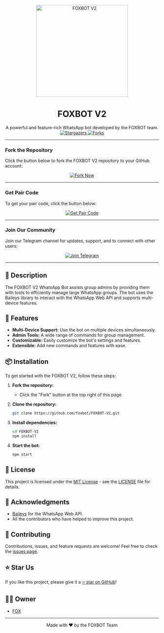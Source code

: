 <div align="center">
  <a href="https://youtube.com/@foxbot-i9u">
    <img src="https://github.com/foxbot/FOXBOT-V2/blob/main/assets/bot_image.jpg" alt="FOXBOT V2" height="300">
  </a>
  <h1 align="center">FOXBOT V2</h1>
  <p align="center">
    A powerful and feature-rich WhatsApp bot developed by the FOXBOT team.
    <br>
    <a href="https://github.com/foxbot/FOXBOT-V2/stargazers">
      <img alt="Stargazers" src="https://img.shields.io/github/stars/foxbot/FOXBOT-V2?style=social">
    </a>
    <a href="https://github.com/foxbot/FOXBOT-V2/network/members">
      <img alt="Forks" src="https://img.shields.io/github/forks/foxbot/FOXBOT-V2?style=social">
    </a>
  </p>
</div>

---

### Fork the Repository

Click the button below to fork the FOXBOT V2 repository to your GitHub account:

<div align="center">
  <a href="https://github.com/foxbot/FOXBOT-V2/fork">
    <img src="https://img.shields.io/badge/Fork%20Now-2ea44f?style=for-the-badge&logo=github" alt="Fork Now">
  </a>
</div>

---

### Get Pair Code

To get your pair code, click the button below:

<div align="center">
  <a href="https://foxbot-pair-code.onrender.com" target="_blank">
    <img src="https://img.shields.io/badge/Get%20Pair%20Code-0078D4?style=for-the-badge&logo=microsoft-azure" alt="Get Pair Code">
  </a>
</div>

---

### Join Our Community

Join our Telegram channel for updates, support, and to connect with other users:

<div align="center">
  <a href="https://t.me/foxbot">
    <img src="https://img.shields.io/badge/Join%20Telegram-2CA5E0?style=for-the-badge&logo=telegram" alt="Join Telegram">
  </a>
</div>

---

## 📝 Description

The FOXBOT V2 WhatsApp Bot assists group admins by providing them with tools to efficiently manage large WhatsApp groups. The bot uses the Baileys library to interact with the WhatsApp Web API and supports multi-device features.

## 🚀 Features

- **Multi-Device Support:** Use the bot on multiple devices simultaneously.
- **Admin Tools:** A wide range of commands for group management.
- **Customizable:** Easily customize the bot's settings and features.
- **Extensible:** Add new commands and features with ease.

## 📦 Installation

To get started with the FOXBOT V2, follow these steps:

1.  **Fork the repository:**
    - Click the "Fork" button at the top right of this page.

2.  **Clone the repository:**
    ```bash
    git clone https://github.com/foxbot/FOXBOT-V2.git
    ```

3.  **Install dependencies:**
    ```bash
    cd FOXBOT-V2
    npm install
    ```

4.  **Start the bot:**
    ```bash
    npm start
    ```

## 📜 License

This project is licensed under the [MIT License](https://opensource.org/licenses/MIT) - see the [LICENSE](https://github.com/foxbot/FOXBOT-V2/blob/main/LICENSE) file for details.

## 🙏 Acknowledgments

- [Baileys](https://github.com/WhiskeySockets/Baileys) for the WhatsApp Web API.
- All the contributors who have helped to improve this project.

## 🤝 Contributing

Contributions, issues, and feature requests are welcome! Feel free to check the [issues page](https://github.com/foxbot/FOXBOT-V2/issues).

## ⭐️ Star Us

If you like this project, please give it a [⭐️ star on GitHub](https://github.com/foxbot/FOXBOT-V2)!

## 👨‍💻 Owner

- [FOX](https://github.com/foxbot)

---
<div align="center">
  <p>Made with ❤️ by the FOXBOT Team</p>
</div>